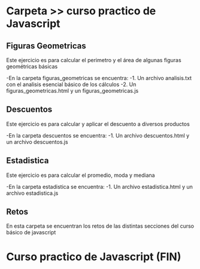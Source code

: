 # Carpeta >> curso practico de Javascript

## Figuras Geometricas

Este ejercicio es para calcular el perimetro y el área de algunas figuras geométricas básicas

-En la carpeta figuras_geometricas se encuentra:
    -1. Un archivo analisis.txt con el analisis esencial básico de los cálculos
    -2. Un figuras_geometricas.html y un figuras_geometricas.js


## Descuentos

Este ejercicio es para calcular y aplicar el descuento a diversos productos

-En la carpeta descuentos se encuentra:
    -1. Un archivo descuentos.html y un archivo descuentos.js


## Estadistica

Este ejercicio es para calcular el promedio, moda y mediana

-En la carpeta estadistica se encuentra:
    -1. Un archivo estadistica.html y un archivo estadistica.js


## Retos

En esta carpeta se encuentran los retos de las distintas secciones del curso básico de javascript

# Curso practico de Javascript (FIN)